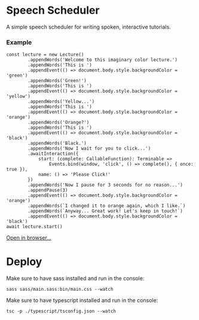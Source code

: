 # Speech Scheduler
A simple speech scheduler for writing spoken, interactive tutorials.

### Example
```
const lecture = new Lecture()
        .appendWords('Welcome to this imaginary color lecture.')
        .appendWords('This is ')
        .appendEvent(() => document.body.style.backgroundColor = 'green')
        .appendWords('Green!')
        .appendWords('This is ')
        .appendEvent(() => document.body.style.backgroundColor = 'yellow')
        .appendWords('Yellow...')
        .appendWords('This is ')
        .appendEvent(() => document.body.style.backgroundColor = 'orange')
        .appendWords('Orange?')
        .appendWords('This is ')
        .appendEvent(() => document.body.style.backgroundColor = 'black')
        .appendWords('Black.')
        .appendWords('Now I wait for you to click...')
        .awaitInteraction({
            start: (complete: CallableFunction): Terminable =>
                Events.bind(window, 'click', () => complete(), { once: true }),
            name: () => 'Please Click!'
        })
        .appendWords('Now I pause for 3 seconds for no reason...')
        .appendPause(3)
        .appendEvent(() => document.body.style.backgroundColor = 'orange')
        .appendWords(`I changed it to orange again, which I like.`)
        .appendWords(`Anyway... Great work! Let's keep in touch!`)
        .appendEvent(() => document.body.style.backgroundColor = 'black')
await lecture.start()
```

[Open in browser...](https://andremichelle.github.io/speech-scheduler/)

# Deploy
Make sure to have sass installed and run in the console:

    sass sass/main.sass:bin/main.css --watch

Make sure to have typescript installed and run in the console:

    tsc -p ./typescript/tsconfig.json --watch
